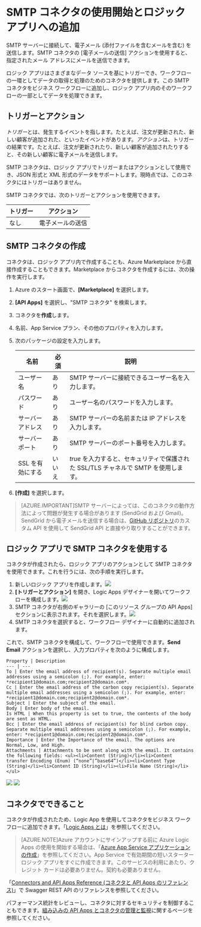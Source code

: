 <properties
   pageTitle="Logic Apps での SMTP コネクタの使用 | Microsoft Azure App Service"
   description="SMTP コネクタまたは API アプリを作成、構成して、Azure App Service のロジック アプリで使用する方法"
   services="app-service\logic"
   documentationCenter=".net,nodejs,java"
   authors="anuragdalmia"
   manager="dwrede"
   editor=""/>

<tags
   ms.service="app-service-logic"
   ms.devlang="multiple"
   ms.topic="article"
   ms.tgt_pltfrm="na"
   ms.workload="integration"
   ms.date="08/23/2015"
   ms.author="andalmia"/>


# SMTP コネクタの使用開始とロジック アプリへの追加
SMTP サーバーに接続して、電子メール (添付ファイルを含むメールを含む) を送信します。SMTP コネクタの [電子メールの送信] アクションを使用すると、指定されたメール アドレスにメールを送信できます。

ロジック アプリはさまざまなデータ ソースを基にトリガーでき、ワークフローの一環としてデータの取得と処理のためのコネクタを提供します。この SMTP コネクタをビジネス ワークフローに追加し、ロジック アプリ内のそのワークフローの一部としてデータを処理できます。


## トリガーとアクション
*トリガー*とは、発生するイベントを指します。たとえば、注文が更新された、新しい顧客が追加された、といったイベントがあります。*アクション*は、トリガーの結果です。たとえば、注文が更新されたり、新しい顧客が追加されたりすると、その新しい顧客に電子メールを送信します。

SMTP コネクタは、ロジック アプリでトリガーまたはアクションとして使用でき、JSON 形式と XML 形式のデータをサポートします。現時点では、このコネクタにはトリガーはありません。

SMTP コネクタでは、次のトリガーとアクションを使用できます。

トリガー | アクション
--- | ---
なし | 電子メールの送信


## SMTP コネクタの作成
コネクタは、ロジック アプリ内で作成することも、Azure Marketplace から直接作成することもできます。Marketplace からコネクタを作成するには、次の操作を実行します。

1. Azure のスタート画面で、**[Marketplace]** を選択します。
2. **[API Apps]** を選択し、"SMTP コネクタ" を検索します。
3. コネクタを**作成**します。
4. 名前、App Service プラン、その他のプロパティを入力します。
5. 次のパッケージの設定を入力します。

	名前 | 必須 | 説明
	--- | --- | ---
	ユーザー名 | あり | SMTP サーバーに接続できるユーザー名を入力します。
	パスワード | あり | ユーザー名のパスワードを入力します。
	サーバー アドレス | あり | SMTP サーバーの名前または IP アドレスを入力します。
	サーバー ポート | あり | SMTP サーバーのポート番号を入力します。
	SSL を有効にする | いいえ | *true* を入力すると、セキュリティで保護された SSL/TLS チャネルで SMTP を使用します。

6. **[作成]** を選択します。

> [AZURE.IMPORTANT]SMTP サーバーによっては、このコネクタの動作方法によって問題が発生する場合があります (SendGrid および Gmail)。SendGrid から電子メールを送信する場合は、[GitHub リポジトリ](https://github.com/logicappsio/SendGridAPI)のカスタム API を使用して SendGrid API と直接やり取りすることができます。

## ロジック アプリで SMTP コネクタを使用する
コネクタが作成されたら、ロジック アプリのアクションとして SMTP コネクタを使用できます。これを行うには、次の手順を実行します。

1.	新しいロジック アプリを作成します。![][2]
2.	**[トリガーとアクション]** を開き、Logic Apps デザイナーを開いてワークフローを構成します。![][3]
3.	SMTP コネクタが右側のギャラリーの [このリソース グループの API Apps] セクションに表示されます。それを選択します。![][4]
4.	SMTP コネクタを選択すると、ワークフロー デザイナーに自動的に追加されます。

これで、SMTP コネクタを構成して、ワークフローで使用できます。**Send Email** アクションを選択し、入力プロパティを次のように構成します。

	Property | Description
	--- | ---
	To | Enter the email address of recipient(s). Separate multiple email addresses using a semicolon (;). For example, enter: *recipient1@domain.com;recipient2@domain.com*.
	Cc | Enter the email address of the carbon copy recipient(s). Separate multiple email addresses using a semicolon (;). For example, enter: *recipient1@domain.com;recipient2@domain.com*.
	Subject | Enter the subject of the email.
	Body | Enter body of the email.
	Is HTML | When this property is set to true, the contents of the body are sent as HTML.
	Bcc | Enter the email address of recipient(s) for blind carbon copy. Separate multiple email addresses using a semicolon (;). For example, enter: *recipient1@domain.com;recipient2@domain.com*.
	Importance | Enter the Importance of the email. The options are Normal, Low, and High.
	Attachments | Attachments to be sent along with the email. It contains the following fields: <ul><li>Content (String)</li><li>Content transfer Encoding (Enum) (“none”|”base64”)</li><li>Content Type (String)</li><li>Content ID (String)</li><li>File Name (String)</li></ul>

![][5] ![][6]

## コネクタでできること
コネクタが作成されたため、Logic App を使用してコネクタをビジネス ワークフローに追加できます。「[Logic Apps とは](app-service-logic-what-are-logic-apps.md)」を参照してください。

>[AZURE.NOTE]Azure アカウントにサインアップする前に Azure Logic Apps の使用を開始する場合は、「[Azure App Service アプリケーションの作成](https://tryappservice.azure.com/?appservice=logic)」を参照してください。App Service で有効期間の短いスターター ロジック アプリをすぐに作成できます。このサービスの利用にあたり、クレジット カードは必要ありません。契約も必要ありません。

「[Connectors and API Apps Reference (コネクタと API Apps のリファレンス)](http://go.microsoft.com/fwlink/p/?LinkId=529766)」で Swagger REST API のリファレンスを参照してください。

パフォーマンス統計をレビューし、コネクタに対するセキュリティを制御することもできます。[組み込みの API Apps とコネクタの管理と監視](app-service-logic-monitor-your-connectors.md)に関するページを参照してください。

<!--Image references-->
[1]: ./media/app-service-logic-connector-smtp/img1.PNG
[2]: ./media/app-service-logic-connector-smtp/img2.PNG
[3]: ./media/app-service-logic-connector-smtp/img3.png
[4]: ./media/app-service-logic-connector-smtp/img4.PNG
[5]: ./media/app-service-logic-connector-smtp/img5.PNG
[6]: ./media/app-service-logic-connector-smtp/img6.PNG

<!---HONumber=Oct15_HO3-->